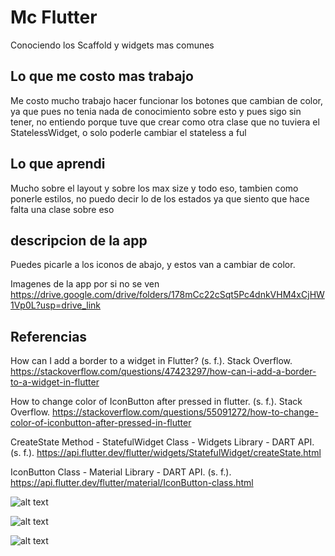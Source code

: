 # Mc Flutter

Conociendo los Scaffold y widgets mas comunes

## Lo que me costo mas trabajo
Me costo mucho trabajo hacer funcionar los botones que cambian de color, ya que pues no tenia nada de conocimiento sobre esto y pues sigo sin tener, no entiendo porque tuve que crear como otra clase que no tuviera el StatelessWidget, o solo poderle cambiar el stateless a ful

## Lo que aprendi
Mucho sobre el layout y sobre los max size y todo eso, tambien como ponerle estilos, no puedo decir lo de los estados ya que siento que hace falta una clase sobre eso

## descripcion de la app
Puedes picarle a los iconos de abajo, y estos van a cambiar de color.


Imagenes de la app por si no se ven
https://drive.google.com/drive/folders/178mCc22cSqt5Pc4dnkVHM4xCjHW1Vp0L?usp=drive_link 



## Referencias
How can I add a border to a widget in Flutter? (s. f.). Stack Overflow. https://stackoverflow.com/questions/47423297/how-can-i-add-a-border-to-a-widget-in-flutter

How to change color of IconButton after pressed in flutter. (s. f.). Stack Overflow. https://stackoverflow.com/questions/55091272/how-to-change-color-of-iconbutton-after-pressed-in-flutter

CreateState Method - StatefulWidget Class - Widgets Library - DART API. (s. f.). https://api.flutter.dev/flutter/widgets/StatefulWidget/createState.html 

IconButton Class - Material Library - DART API. (s. f.). https://api.flutter.dev/flutter/material/IconButton-class.html

![alt text](https://drive.google.com/file/d/1NbzxZkz4nf5OYYHA4Oqa8EC1ZYY39SUz/view?usp=drive_link)

![alt text](https://drive.google.com/file/d/1cIFX-QKKTFXXbk7KI2slfiMnYaoylHwG/view?usp=drive_link)

![alt text](https://drive.google.com/file/d/1SpDynbQR67dxa1DDYm8vdarNcRUrtenW/view?usp=drive_link)